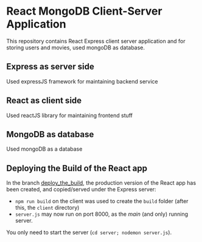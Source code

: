 # React MongoDB Client-Server Application

This repository contains React Express client server application and for storing users and movies, used mongoDB as database.

## Express as server side

Used expressJS framework for maintaining backend service

## React as client side

Used reactJS library for maintaining frontend stuff

## MongoDB as database

Used mongoDB as a database

## Deploying the Build of the React app

In the branch [deploy_the_build](https://github.com/ashique12009/react-mongo-movie-project), the production version of the React app has been created, and copied/served under the Express server:

 * `npm run build` on the client was used to create the `build` folder (after this, the `client` directory)
 * `server.js` may now run on port 8000, as the _main_ (and only) running server.

 You only need to start the server (`cd server; nodemon server.js`).
